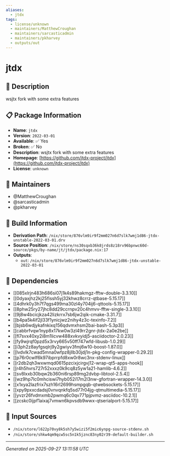 ```yaml
---
aliases:
  - jtdx
tags:
  - license/unknown
  - maintainers/MatthewCroughan
  - maintainers/sarcasticadmin
  - maintainers/pkharvey
  - outputs/out
---
```


# jtdx

## 📝 Description

wsjtx fork with some extra features

## 📋 Package Information

- **Name**: `jtdx`
- **Version**: `2022-03-01`
- **Available**: ✅ Yes
- **Broken**: ✅ No
- **Description**: wsjtx fork with some extra features
- **Homepage**: [https://github.com/jtdx-project/jtdx](https://github.com/jtdx-project/jtdx)
- **License**: `unknown`
## 👥 Maintainers

- @MatthewCroughan
- @sarcasticadmin
- @pkharvey


## 🔧 Build Information

- **Derivation Path**: `/nix/store/876vlm9ir9f2mm027n6d7slk7wmj1d86-jtdx-unstable-2022-03-01.drv`
- **Source Position**: `/nix/store/ns30sqxb36k8jrds8z18rv96bpnwc60d-source/pkgs/by-name/jt/jtdx/package.nix:17`
- **Outputs**:
  - `out`:  `/nix/store/876vlm9ir9f2mm027n6d7slk7wmj1d86-jtdx-unstable-2022-03-01`

## 🔗 Dependencies

- [[085xlrjn483h686si07j1k4s89hakmgz-fftw-double-3.3.10]]
- [[0dyaxjhz2kj25fissh5yj32khwz8crrz-qtbase-5.15.17]]
- [[4dhrk0y3h7f7qgs499ma30zl4y704ij6-qttools-5.15.17]]
- [[8phw25ry27jhc8dd29ccrnpv20c4hmvv-fftw-single-3.3.10]]
- [[9j8w4bcicjkza42lizkrrx7sb6jw2qik-cmake-3.31.7]]
- [[b4pa5k4if2jl33f1ynicjwz2nihy4z3c-texinfo-7.2]]
- [[bjsb6wdjykafnkixq156qdvmxhsm2bai-bash-5.3p3]]
- [[cabbrfvqw1nyp8x17kw0w3zl49rr2gnr-jtdx-2a0e2be]]
- [[fl7svx40xy2i8m1licvw488xvkvyidj5-asciidoctor-2.0.23]]
- [[fy9wjrqf0pzd5x3rvy665v50ff747wfd-libusb-1.0.29]]
- [[i3ph2z8ayfgsqlrj9y2gwiyv3fmj6w10-boost-1.87.0]]
- [[lvdvlk7cwad5mna0wfpz8jllb30jdj1n-pkg-config-wrapper-0.29.2]]
- [[p76r0cwlf6k97ibprrpfd8xw0r8wc3nx-stdenv-linux]]
- [[r2db2qh3wxwmqd0615pzcixjcirgvj12-wrap-qt5-apps-hook]]
- [[r4h5hvrs727r52xxxz0k9cq8z5yw1a21-hamlib-4.6.2]]
- [[sv8lxxb30bqw2b360ni6rsp89mg2dvbp-libtool-2.5.4]]
- [[wz9hp7lc0mhciswi7hyb052i17m2l3nw-gfortran-wrapper-14.3.0]]
- [[x1xya2lazfrix7szh16rl2699hsmpgqb-qtwebsockets-5.15.17]]
- [[xpy9pxxcdadsj0vnvqnkfq5sd77r04jg-qtmultimedia-5.15.17]]
- [[yvzr26fvdmxmb2pwmq6c0qv771pjpvmz-asciidoc-10.2.1]]
- [[zcskc0ijpf1aixaj7vmwn6kpvsdb9wwx-qtserialport-5.15.17]]

## 📁 Input Sources

- `/nix/store/l622p70vy8k5sh7y5wizi5f2mic6ynpg-source-stdenv.sh`
- `/nix/store/shkw4qm9qcw5sc5n1k5jznc83ny02r39-default-builder.sh`

---
*Generated on 2025-09-27 13:11:58 UTC*
